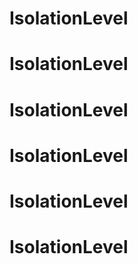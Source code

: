# IsolationLevel
# IsolationLevel
# IsolationLevel
# IsolationLevel
# IsolationLevel
# IsolationLevel
